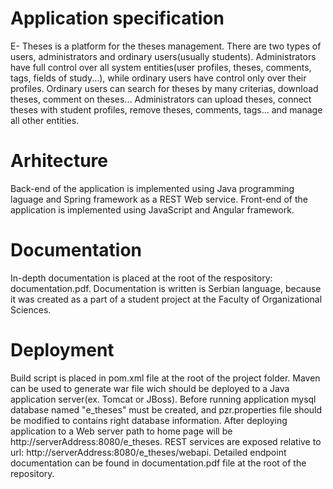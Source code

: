 # Application specification
E- Theses is a platform for the theses management.
There are two types of users, administrators and ordinary users(usually students).
Administrators have full control over all system entities(user profiles, theses, comments, tags, fields of study...),
while ordinary users have control only over their profiles.
Ordinary users can search for theses by many criterias, download theses, comment on theses...
Administrators can upload theses, connect theses with student profiles, remove theses, comments, tags... and manage all other entities.

# Arhitecture
Back-end of the application is implemented using Java programming laguage and Spring framework as a REST Web service.
Front-end of the application is implemented using JavaScript and Angular framework. 

# Documentation
In-depth documentation is placed at the root of the respository: documentation.pdf. Documentation is written is Serbian language, because
it was created as a part of a student project at the Faculty of Organizational Sciences.

# Deployment
Build script is placed in pom.xml file at the root of the project folder. Maven can be used to generate war file wich should be deployed to a Java application
server(ex. Tomcat or JBoss). Before running application mysql database named "e_theses" must be created, and pzr.properties file should be modified
to contains right database information. After deploying application to a Web server path to home page will be http://serverAddress:8080/e_theses.
REST services are exposed relative to url: http://serverAddress:8080/e_theses/webapi. Detailed endpoint documentation can be found in documentation.pdf file
at the root of the repository.

